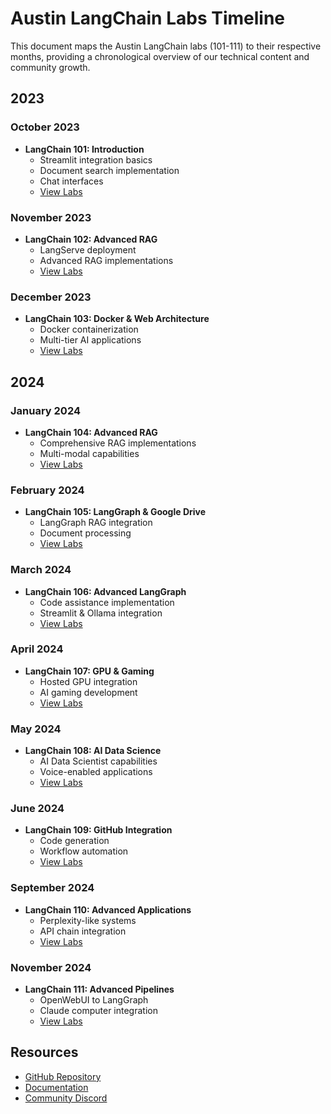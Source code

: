 # Austin LangChain Labs Timeline

This document maps the Austin LangChain labs (101-111) to their respective months, providing a chronological overview of our technical content and community growth.

## 2023

### October 2023
- **LangChain 101: Introduction**
  - Streamlit integration basics
  - Document search implementation
  - Chat interfaces
  - [View Labs](https://github.com/aimug-org/austin_langchain/tree/main/labs/LangChain_101)

### November 2023
- **LangChain 102: Advanced RAG**
  - LangServe deployment
  - Advanced RAG implementations
  - [View Labs](https://github.com/aimug-org/austin_langchain/tree/main/labs/LangChain_102)

### December 2023
- **LangChain 103: Docker & Web Architecture**
  - Docker containerization
  - Multi-tier AI applications
  - [View Labs](https://github.com/aimug-org/austin_langchain/tree/main/labs/LangChain_103)

## 2024

### January 2024
- **LangChain 104: Advanced RAG**
  - Comprehensive RAG implementations
  - Multi-modal capabilities
  - [View Labs](https://github.com/aimug-org/austin_langchain/tree/main/labs/LangChain_104)

### February 2024
- **LangChain 105: LangGraph & Google Drive**
  - LangGraph RAG integration
  - Document processing
  - [View Labs](https://github.com/aimug-org/austin_langchain/tree/main/labs/LangChain_105)

### March 2024
- **LangChain 106: Advanced LangGraph**
  - Code assistance implementation
  - Streamlit & Ollama integration
  - [View Labs](https://github.com/aimug-org/austin_langchain/tree/main/labs/LangChain_106)

### April 2024
- **LangChain 107: GPU & Gaming**
  - Hosted GPU integration
  - AI gaming development
  - [View Labs](https://github.com/aimug-org/austin_langchain/tree/main/labs/LangChain_107)

### May 2024
- **LangChain 108: AI Data Science**
  - AI Data Scientist capabilities
  - Voice-enabled applications
  - [View Labs](https://github.com/aimug-org/austin_langchain/tree/main/labs/LangChain_108)

### June 2024
- **LangChain 109: GitHub Integration**
  - Code generation
  - Workflow automation
  - [View Labs](https://github.com/aimug-org/austin_langchain/tree/main/labs/LangChain_109)

### September 2024
- **LangChain 110: Advanced Applications**
  - Perplexity-like systems
  - API chain integration
  - [View Labs](https://github.com/aimug-org/austin_langchain/tree/main/labs/LangChain_110)

### November 2024
- **LangChain 111: Advanced Pipelines**
  - OpenWebUI to LangGraph
  - Claude computer integration
  - [View Labs](https://github.com/aimug-org/austin_langchain/tree/main/labs/LangChain_111)

## Resources
- [GitHub Repository](https://github.com/aimug-org/austin_langchain)
- [Documentation](https://aimug.org)
- [Community Discord](https://discord.gg/JzWgadPFQd)
